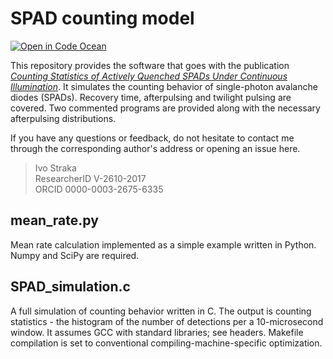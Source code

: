 # SPAD counting model
[![Open in Code Ocean](https://codeocean.com/codeocean-assets/badge/open-in-code-ocean.svg)](https://doi.org/10.24433/CO.8487128.v1)

This repository provides the software that goes with the publication [*Counting Statistics of Actively Quenched SPADs Under Continuous Illumination*](https://doi.org/10.1109/JLT.2020.2994654). It simulates the counting behavior of single-photon avalanche diodes (SPADs). Recovery time, afterpulsing and twilight pulsing are covered. Two commented programs are provided along with the necessary afterpulsing distributions.

If you have any questions or feedback, do not hesitate to contact me through the corresponding author's address or opening an issue here.

> Ivo Straka<br>
> ResearcherID V-2610-2017<br>
> ORCID 0000-0003-2675-6335

## mean_rate.py
Mean rate calculation implemented as a simple example written in Python. Numpy and SciPy are required.

## SPAD_simulation.c
A full simulation of counting behavior written in C. The output is counting statistics - the histogram of the number of detections per a 10-microsecond window. It assumes GCC with standard libraries; see headers. Makefile compilation is set to conventional compiling-machine-specific optimization.
